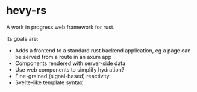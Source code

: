 # hevy-rs

A work in progress web framework for rust.

Its goals are:
- Adds a frontend to a standard rust backend application, eg a page can be served from a route in an axum app
- Components rendered with server-side data
- Use web components to simplify hydration?
- Fine-grained (signal-based) reactivity
- Svelte-like template syntax